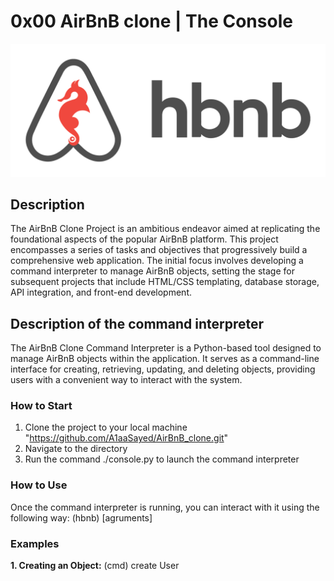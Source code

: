 # 0x00 AirBnB clone | The Console
![alt text](image.png)

## Description
The AirBnB Clone Project is an ambitious endeavor aimed at replicating the foundational aspects of the popular AirBnB platform. This project encompasses a series of tasks and objectives that progressively build a comprehensive web application. The initial focus involves developing a command interpreter to manage AirBnB objects, setting the stage for subsequent projects that include HTML/CSS templating, database storage, API integration, and front-end development.

## Description of the command interpreter
The AirBnB Clone Command Interpreter is a Python-based tool designed to manage AirBnB objects within the application. It serves as a command-line interface for creating, retrieving, updating, and deleting objects, providing users with a convenient way to interact with the system.

### How to Start
1. Clone the project to your local machine "https://github.com/A1aaSayed/AirBnB_clone.git"
2. Navigate to the directory
3. Run the command ./console.py to launch the command interpreter

### How to Use
Once the command interpreter is running, you can interact with it using the following way:
(hbnb) <command> [agruments]

### Examples
**1. Creating an Object:**
(cmd) create User
